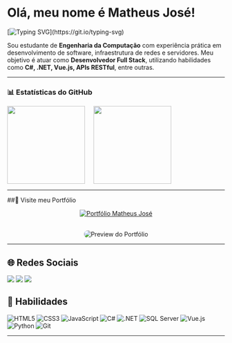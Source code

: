 # Olá, meu nome é Matheus José!

[![Typing SVG](https://readme-typing-svg.herokuapp.com?font=Fira+Code&size=24&pause=1000&color=00F700&width=435&lines=Bem-vindo+ao+meu+GitHub!;Desenvolvedor+Fullstack!)](https://git.io/typing-svg)

Sou estudante de **Engenharia da Computação** com experiência prática em desenvolvimento de software, infraestrutura de redes e servidores. Meu objetivo é atuar como **Desenvolvedor Full Stack**, utilizando habilidades como **C#, .NET, Vue.js, APIs RESTful**, entre outras.

---

### 📊 Estatísticas do GitHub

<div style="display: flex; gap: 20px;">
  <img height="180em" src="https://github-readme-stats.vercel.app/api?username=mjpa10&show_icons=true&theme=dark&include_all_commits=true&hide_rank=true&hide=prs,contribs" /> 
  <img height="180em" src="https://github-readme-stats.vercel.app/api/top-langs/?username=mjpa10&layout=compact&theme=dark"/>
</div>


---

##🌟 Visite meu Portfólio
<div align="center"> <a href="https://portfolio-lyart-zeta-39.vercel.app" target="_blank"> <img src="https://img.shields.io/badge/🚀%20Portfólio-CLIQUE%20AQUI-00f700?style=for-the-badge&logo=vercel&logoColor=white" alt="Portfólio Matheus José" /> </a> </div> <br /> <p align="center"> <img src="https://raw.githubusercontent.com/mjpa10/portfolio/main/public/preview.png" alt="Preview do Portfólio" style="border-radius: 8px; max-width: 100%;" /> </p>

---

## 🌐 Redes Sociais
<div> 
  <a href = "mailto:m.theus.jose.pereira@gmail.com"><img src="https://img.shields.io/badge/-Gmail-%23333?style=for-the-badge&logo=gmail&logoColor=white" target="_blank"></a>
  <a href="https://www.instagram.com/matheus2.0_" target="_blank"><img src="https://img.shields.io/badge/-Instagram-%23E4405F?style=for-the-badge&logo=instagram&logoColor=white" target="_blank"></a>
  <a href="https://www.linkedin.com/in/matheus-josee" target="_blank"><img src="https://img.shields.io/badge/-LinkedIn-%230077B5?style=for-the-badge&logo=linkedin&logoColor=white" target="_blank"></a> 
</div>

## 🚀 Habilidades
![HTML5](https://img.shields.io/badge/HTML5-E34F26?style=for-the-badge&logo=html5&logoColor=white)
![CSS3](https://img.shields.io/badge/CSS3-1572B6?style=for-the-badge&logo=css3&logoColor=white)
![JavaScript](https://img.shields.io/badge/JavaScript-F7DF1E?style=for-the-badge&logo=javascript&logoColor=black)
![C#](https://img.shields.io/badge/C%23-239120?style=for-the-badge&logo=c-sharp&logoColor=white)
![.NET](https://img.shields.io/badge/.NET-512BD4?style=for-the-badge&logo=dotnet&logoColor=white)
![SQL Server](https://img.shields.io/badge/SQL%20Server-CC2927?style=for-the-badge&logo=microsoft-sql-server&logoColor=white)
![Vue.js](https://img.shields.io/badge/Vue.js-35495E?style=for-the-badge&logo=vue.js&logoColor=4FC08D)
![Python](https://img.shields.io/badge/Python-3776AB?style=for-the-badge&logo=python&logoColor=white)
![Git](https://img.shields.io/badge/Git-F05032?style=for-the-badge&logo=git&logoColor=white)

---
